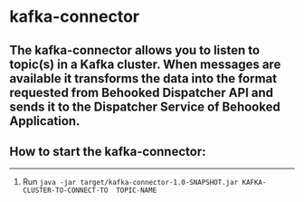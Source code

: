 # kafka-connector

The kafka-connector allows you to listen to topic(s) in a Kafka cluster. When messages are available it transforms the data into the format requested from Behooked Dispatcher API and sends it to the Dispatcher Service of Behooked Application.
---
## How to start the kafka-connector:
---

1. Run `java -jar target/kafka-connector-1.0-SNAPSHOT.jar KAFKA-CLUSTER-TO-CONNECT-TO  TOPIC-NAME`

